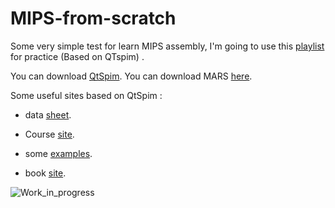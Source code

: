 # MIPS-from-scratch

Some very simple test for learn MIPS assembly, I'm going to use this [playlist](https://www.youtube.com/watch?v=IQ7ElPRPBLQindex=1&list=PLW7Cvy3HywwwiTivCN8jm2yDn9N5Eyxza) for practice (Based on QTspim) .

You can download [QtSpim](https://sourceforge.net/projects/spimsimulator/files/). You can download MARS [here](http://courses.missouristate.edu/KenVollmar/mars/download.htm).

Some useful sites based on QtSpim :

* data [sheet](https://inst.eecs.berkeley.edu/~cs61c/resources/MIPS_Green_Sheet.pdf).

* Course [site](https://chortle.ccsu.edu/AssemblyTutorial/index.html).

* some [examples](http://www.eng.utah.edu/~cs6710/slides/mipsx2.pdf).

* book [site](http://www.egr.unlv.edu/~ed/MIPStextSMv11.pdf).



 ![Work_in_progress](http://cliffordgarstang.com/wp-content/uploads/2013/01/Work_in_progress.png)

